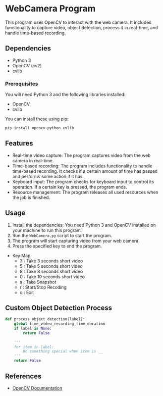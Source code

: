 # WebCamera Program

This program uses OpenCV to interact with the web camera. It includes functionality to capture video, object detection, process it in real-time, and handle time-based recording.

## Dependencies
- Python 3
- OpenCV (cv2)
- cvlib

### Prerequisites

You will need Python 3 and the following libraries installed:

- OpenCV
- cvlib

You can install these using pip:

```bash
pip install opencv-python cvlib
```

## Features
- Real-time video capture: The program captures video from the web camera in real-time.
- Time-based recording: The program includes functionality to handle time-based recording. It checks if a certain amount of time has passed and performs some action if it has.
- Keyboard input: The program checks for keyboard input to control its operation. If a certain key is pressed, the program ends.
- Resource management: The program releases all used resources when the job is finished.

## Usage
1. Install the dependencies: You need Python 3 and OpenCV installed on your machine to run this program.
2. Run the `WebCamera.py` script to start the program.
3. The program will start capturing video from your web camera.
4. Press the specified key to end the program.

- Key Map
    - 3 : Take 3 seconds short video
    - 5 : Take 5 seconds short video
    - 8 : Take 8 seconds short video
    - 0 : Take 10 seconds short video
    - s : Take Snapshot
    - r : Start/Stop Recoding
    - q : Exit

## Custom Object Detection Process

```Python
def process_object_detection(label):
    global time_video_recording_time_duration
    if label is None:
        return False
    
    '''    
    for item in label:
        Do something special when item is __
    '''
    return False
```


## References
- [OpenCV Documentation](https://docs.opencv.org/4.x/dd/d43/tutorial_py_video_display.html)